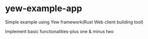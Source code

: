 # yew-example-app
Simple example using Yew framework(Rust Web client building tool)

Implement basic functionalities-plus one & minus two
